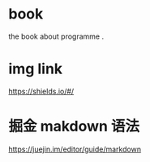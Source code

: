 # book
the book about programme .

# img link
https://shields.io/#/

# 掘金 makdown 语法
https://juejin.im/editor/guide/markdown
